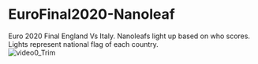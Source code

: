 # EuroFinal2020-Nanoleaf
Euro 2020 Final England Vs Italy. Nanoleafs light up based on who scores. Lights represent national flag of each country.  
![video0_Trim](https://user-images.githubusercontent.com/73914490/133638625-f9ffd002-8ce5-4628-bf09-59e3f647562a.gif)
